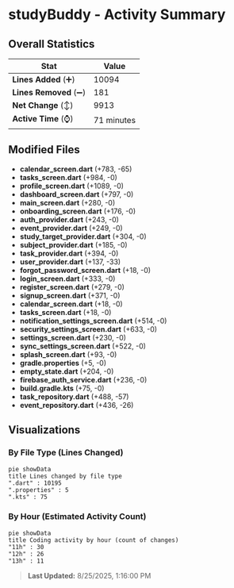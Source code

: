 # studyBuddy - Activity Summary 

## Overall Statistics

| Stat                   | Value                                                             |
| ---------------------- | ----------------------------------------------------------------- |
| **Lines Added** (➕)   | 10094                                          |
| **Lines Removed** (➖) | 181                                        |
| **Net Change** (↕)    | 9913                |
| **Active Time** (⌚)   | 71 minutes |


## Modified Files
- **calendar_screen.dart** (+783, -65)
- **tasks_screen.dart** (+984, -0)
- **profile_screen.dart** (+1089, -0)
- **dashboard_screen.dart** (+797, -0)
- **main_screen.dart** (+280, -0)
- **onboarding_screen.dart** (+176, -0)
- **auth_provider.dart** (+243, -0)
- **event_provider.dart** (+249, -0)
- **study_target_provider.dart** (+304, -0)
- **subject_provider.dart** (+185, -0)
- **task_provider.dart** (+394, -0)
- **user_provider.dart** (+137, -33)
- **forgot_password_screen.dart** (+18, -0)
- **login_screen.dart** (+333, -0)
- **register_screen.dart** (+279, -0)
- **signup_screen.dart** (+371, -0)
- **calendar_screen.dart** (+18, -0)
- **tasks_screen.dart** (+18, -0)
- **notification_settings_screen.dart** (+514, -0)
- **security_settings_screen.dart** (+633, -0)
- **settings_screen.dart** (+230, -0)
- **sync_settings_screen.dart** (+522, -0)
- **splash_screen.dart** (+93, -0)
- **gradle.properties** (+5, -0)
- **empty_state.dart** (+204, -0)
- **firebase_auth_service.dart** (+236, -0)
- **build.gradle.kts** (+75, -0)
- **task_repository.dart** (+488, -57)
- **event_repository.dart** (+436, -26)

## Visualizations

### By File Type (Lines Changed)

```mermaid
pie showData
title Lines changed by file type
".dart" : 10195
".properties" : 5
".kts" : 75
```

### By Hour (Estimated Activity Count)

```mermaid
pie showData
title Coding activity by hour (count of changes)
"11h" : 30
"12h" : 26
"13h" : 11
```


> **Last Updated:** 8/25/2025, 1:16:00 PM